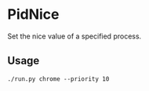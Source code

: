 # PidNice

Set the nice value of a specified process.

## Usage

```shell
./run.py chrome --priority 10  
```